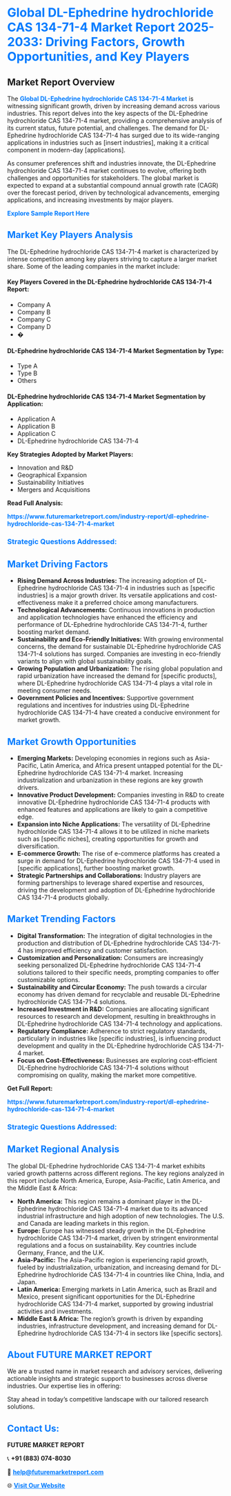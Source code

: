 <h1 style="color: #007BFF;">Global DL-Ephedrine hydrochloride CAS 134-71-4 Market Report 2025-2033: Driving Factors, Growth Opportunities, and Key Players</h1>

<section id="overview">
<h2>Market Report Overview</h2>
<p>The <a href="https://www.futuremarketreport.com/industry-report/dl-ephedrine-hydrochloride-cas-134-71-4-market" style="color: #007BFF; text-decoration: none;"><strong>Global DL-Ephedrine hydrochloride CAS 134-71-4 Market</strong></a> is witnessing significant growth, driven by increasing demand across various industries. This report delves into the key aspects of the DL-Ephedrine hydrochloride CAS 134-71-4 market, providing a comprehensive analysis of its current status, future potential, and challenges. The demand for DL-Ephedrine hydrochloride CAS 134-71-4 has surged due to its wide-ranging applications in industries such as [insert industries], making it a critical component in modern-day [applications].</p>
<p>As consumer preferences shift and industries innovate, the DL-Ephedrine hydrochloride CAS 134-71-4 market continues to evolve, offering both challenges and opportunities for stakeholders. The global market is expected to expand at a substantial compound annual growth rate (CAGR) over the forecast period, driven by technological advancements, emerging applications, and increasing investments by major players.</p>
</section>

<section id="overview">
<p><a href="https://www.futuremarketreport.com/request-sample/reportId=111956" style="color: #007BFF; text-decoration: none;"><strong>Explore Sample Report Here</strong></a></p>
</section>

<section id="key-players">
<h2 style="color: #007BFF;">Market Key Players Analysis</h2>
<p>The DL-Ephedrine hydrochloride CAS 134-71-4 market is characterized by intense competition among key players striving to capture a larger market share. Some of the leading companies in the market include:</p>
<h4>Key Players Covered in the DL-Ephedrine hydrochloride CAS 134-71-4 Report:</h4>
<ul><li>Company A</li><li>Company B</li><li>Company C</li><li>Company D</li><li>�</li></ul>
<h4>DL-Ephedrine hydrochloride CAS 134-71-4 Market Segmentation by Type:</h4>
<ul><li>Type A</li><li>Type B</li><li>Others</li></ul>

<h4>DL-Ephedrine hydrochloride CAS 134-71-4 Market Segmentation by Application:</h4>
<ul><li>Application A</li><li>Application B</li><li>Application C</li><li>DL-Ephedrine hydrochloride CAS 134-71-4</li></ul>
<p><strong>Key Strategies Adopted by Market Players:</strong></p>
<ul>
<li>Innovation and R&D</li>
<li>Geographical Expansion</li>
<li>Sustainability Initiatives</li>
<li>Mergers and Acquisitions</li>
</ul>
</section>

<section>
<p><strong>Read Full Analysis: </strong></p><a href="https://www.futuremarketreport.com/industry-report/dl-ephedrine-hydrochloride-cas-134-71-4-market" style="color: #007BFF; text-decoration: none;"><strong>https://www.futuremarketreport.com/industry-report/dl-ephedrine-hydrochloride-cas-134-71-4-market</strong></a>
<h3 style="color: #007BFF;">Strategic Questions Addressed:</h3>
</section>

<section id="driving-factors">
<h2 style="color: #007BFF;">Market Driving Factors</h2>
<ul>
<li><strong>Rising Demand Across Industries:</strong> The increasing adoption of DL-Ephedrine hydrochloride CAS 134-71-4 in industries such as [specific industries] is a major growth driver. Its versatile applications and cost-effectiveness make it a preferred choice among manufacturers.</li>
<li><strong>Technological Advancements:</strong> Continuous innovations in production and application technologies have enhanced the efficiency and performance of DL-Ephedrine hydrochloride CAS 134-71-4, further boosting market demand.</li>
<li><strong>Sustainability and Eco-Friendly Initiatives:</strong> With growing environmental concerns, the demand for sustainable DL-Ephedrine hydrochloride CAS 134-71-4 solutions has surged. Companies are investing in eco-friendly variants to align with global sustainability goals.</li>
<li><strong>Growing Population and Urbanization:</strong> The rising global population and rapid urbanization have increased the demand for [specific products], where DL-Ephedrine hydrochloride CAS 134-71-4 plays a vital role in meeting consumer needs.</li>
<li><strong>Government Policies and Incentives:</strong> Supportive government regulations and incentives for industries using DL-Ephedrine hydrochloride CAS 134-71-4 have created a conducive environment for market growth.</li>
</ul>
</section>

<section id="growth-opportunities">
<h2 style="color: #007BFF;">Market Growth Opportunities</h2>
<ul>
<li><strong>Emerging Markets:</strong> Developing economies in regions such as Asia-Pacific, Latin America, and Africa present untapped potential for the DL-Ephedrine hydrochloride CAS 134-71-4 market. Increasing industrialization and urbanization in these regions are key growth drivers.</li>
<li><strong>Innovative Product Development:</strong> Companies investing in R&D to create innovative DL-Ephedrine hydrochloride CAS 134-71-4 products with enhanced features and applications are likely to gain a competitive edge.</li>
<li><strong>Expansion into Niche Applications:</strong> The versatility of DL-Ephedrine hydrochloride CAS 134-71-4 allows it to be utilized in niche markets such as [specific niches], creating opportunities for growth and diversification.</li>
<li><strong>E-commerce Growth:</strong> The rise of e-commerce platforms has created a surge in demand for DL-Ephedrine hydrochloride CAS 134-71-4 used in [specific applications], further boosting market growth.</li>
<li><strong>Strategic Partnerships and Collaborations:</strong> Industry players are forming partnerships to leverage shared expertise and resources, driving the development and adoption of DL-Ephedrine hydrochloride CAS 134-71-4 products globally.</li>
</ul>
</section>

<section id="trending-factors">
<h2 style="color: #007BFF;">Market Trending Factors</h2>
<ul>
<li><strong>Digital Transformation:</strong> The integration of digital technologies in the production and distribution of DL-Ephedrine hydrochloride CAS 134-71-4 has improved efficiency and customer satisfaction.</li>
<li><strong>Customization and Personalization:</strong> Consumers are increasingly seeking personalized DL-Ephedrine hydrochloride CAS 134-71-4 solutions tailored to their specific needs, prompting companies to offer customizable options.</li>
<li><strong>Sustainability and Circular Economy:</strong> The push towards a circular economy has driven demand for recyclable and reusable DL-Ephedrine hydrochloride CAS 134-71-4 solutions.</li>
<li><strong>Increased Investment in R&D:</strong> Companies are allocating significant resources to research and development, resulting in breakthroughs in DL-Ephedrine hydrochloride CAS 134-71-4 technology and applications.</li>
<li><strong>Regulatory Compliance:</strong> Adherence to strict regulatory standards, particularly in industries like [specific industries], is influencing product development and quality in the DL-Ephedrine hydrochloride CAS 134-71-4 market.</li>
<li><strong>Focus on Cost-Effectiveness:</strong> Businesses are exploring cost-efficient DL-Ephedrine hydrochloride CAS 134-71-4 solutions without compromising on quality, making the market more competitive.</li>
</ul>
</section>

<section>
<p><strong>Get Full Report: </strong></p><a href="https://www.futuremarketreport.com/industry-report/dl-ephedrine-hydrochloride-cas-134-71-4-market" style="color: #007BFF; text-decoration: none;"><strong>https://www.futuremarketreport.com/industry-report/dl-ephedrine-hydrochloride-cas-134-71-4-market</strong></a>
<h3 style="color: #007BFF;">Strategic Questions Addressed:</h3>
</section>


<section id="regional-analysis">
<h2 style="color: #007BFF;">Market Regional Analysis</h2>
<p>The global DL-Ephedrine hydrochloride CAS 134-71-4 market exhibits varied growth patterns across different regions. The key regions analyzed in this report include North America, Europe, Asia-Pacific, Latin America, and the Middle East & Africa:</p>
<ul>
<li><strong>North America:</strong> This region remains a dominant player in the DL-Ephedrine hydrochloride CAS 134-71-4 market due to its advanced industrial infrastructure and high adoption of new technologies. The U.S. and Canada are leading markets in this region.</li>
<li><strong>Europe:</strong> Europe has witnessed steady growth in the DL-Ephedrine hydrochloride CAS 134-71-4 market, driven by stringent environmental regulations and a focus on sustainability. Key countries include Germany, France, and the U.K.</li>
<li><strong>Asia-Pacific:</strong> The Asia-Pacific region is experiencing rapid growth, fueled by industrialization, urbanization, and increasing demand for DL-Ephedrine hydrochloride CAS 134-71-4 in countries like China, India, and Japan.</li>
<li><strong>Latin America:</strong> Emerging markets in Latin America, such as Brazil and Mexico, present significant opportunities for the DL-Ephedrine hydrochloride CAS 134-71-4 market, supported by growing industrial activities and investments.</li>
<li><strong>Middle East & Africa:</strong> The region’s growth is driven by expanding industries, infrastructure development, and increasing demand for DL-Ephedrine hydrochloride CAS 134-71-4 in sectors like [specific sectors].</li>
</ul>
</section>

<footer>
<h2 style="color: #007BFF;">About FUTURE MARKET REPORT</h2>
<p>We are a trusted name in market research and advisory services, delivering actionable insights and strategic support to businesses across diverse industries. Our expertise lies in offering:</p>

<p>Stay ahead in today’s competitive landscape with our tailored research solutions.</p>

<h2 style="color: #007BFF;">Contact Us:</h2>
<p><strong>FUTURE MARKET REPORT</strong></p>
<p>📞 <strong>+91 (883) 074-8030</strong></p>
<p>📧 <strong><a href="mailto:help@futuremarketreport.com" style="color: #007BFF;">help@futuremarketreport.com</a></strong></p>
<p>🌐 <strong><a href="https://www.futuremarketreport.com/" style="color: #007BFF;">Visit Our Website</a></strong></p>
</footer>